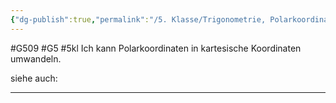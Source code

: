 ```yaml
---
{"dg-publish":true,"permalink":"/5. Klasse/Trigonometrie, Polarkoordinaten/Polarkoordinaten in kartesische Koordinaten umwandeln/"}
---
```


#G509 #G5 #5kl
Ich kann Polarkoordinaten in kartesische Koordinaten umwandeln.

siehe auch:
___

